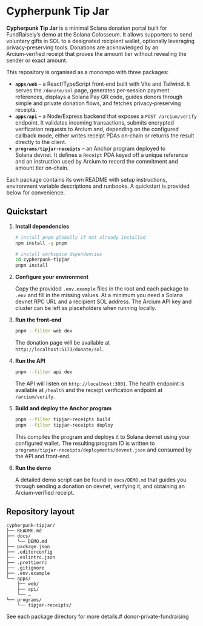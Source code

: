 # Cypherpunk Tip Jar

**Cypherpunk Tip Jar** is a minimal Solana donation portal built for FundRaisely’s demo at the Solana Colosseum.  It allows supporters to send voluntary gifts in SOL to a designated recipient wallet, optionally leveraging privacy‑preserving tools.  Donations are acknowledged by an Arcium‑verified receipt that proves the amount tier without revealing the sender or exact amount.

This repository is organised as a monorepo with three packages:

- **`apps/web`** – a React/TypeScript front‑end built with Vite and Tailwind.  It serves the `/donate/sol` page, generates per‑session payment references, displays a Solana Pay QR code, guides donors through simple and private donation flows, and fetches privacy‑preserving receipts.
- **`apps/api`** – a Node/Express backend that exposes a `POST /arcium/verify` endpoint.  It validates incoming transactions, submits encrypted verification requests to Arcium and, depending on the configured callback mode, either writes receipt PDAs on‑chain or returns the result directly to the client.
- **`programs/tipjar-receipts`** – an Anchor program deployed to Solana devnet.  It defines a `Receipt` PDA keyed off a unique reference and an instruction used by Arcium to record the commitment and amount tier on‑chain.

Each package contains its own README with setup instructions, environment variable descriptions and runbooks.  A quickstart is provided below for convenience.

## Quickstart

1. **Install dependencies**

   ```bash
   # install pnpm globally if not already installed
   npm install -g pnpm

   # install workspace dependencies
   cd cypherpunk-tipjar
   pnpm install
   ```

2. **Configure your environment**

   Copy the provided `.env.example` files in the root and each package to `.env` and fill in the missing values.  At a minimum you need a Solana devnet RPC URL and a recipient SOL address.  The Arcium API key and cluster can be left as placeholders when running locally.

3. **Run the front‑end**

   ```bash
   pnpm --filter web dev
   ```

   The donation page will be available at `http://localhost:5173/donate/sol`.

4. **Run the API**

   ```bash
   pnpm --filter api dev
   ```

   The API will listen on `http://localhost:3001`.  The health endpoint is available at `/health` and the receipt verification endpoint at `/arcium/verify`.

5. **Build and deploy the Anchor program**

   ```bash
   pnpm --filter tipjar-receipts build
   pnpm --filter tipjar-receipts deploy
   ```

   This compiles the program and deploys it to Solana devnet using your configured wallet.  The resulting program ID is written to `programs/tipjar-receipts/deployments/devnet.json` and consumed by the API and front‑end.

6. **Run the demo**

   A detailed demo script can be found in `docs/DEMO.md` that guides you through sending a donation on devnet, verifying it, and obtaining an Arcium‑verified receipt.

## Repository layout

```
cypherpunk-tipjar/
├── README.md
├── docs/
│   └── DEMO.md
├── package.json
├── .editorconfig
├── .eslintrc.json
├── .prettierrc
├── .gitignore
├── .env.example
└── apps/
    ├── web/
    ├── api/
    └── …
└── programs/
    └── tipjar-receipts/
```

See each package directory for more details.# donor-private-fundraising
